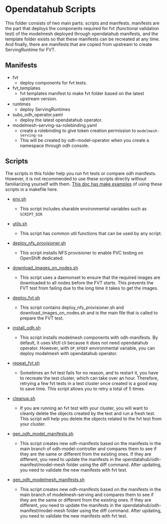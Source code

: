 # Opendatahub Scripts

This folder consists of two main parts: scripts and manifests.
manifests are the part that deploys the components required for fvt (functional validation test) of the modelmesh deployed through opendatahub manifests, and the template folder exists so that these manifests can be recreated at any time. And finally, there are manifests that are copied from upstream to create ServingRuntime for FVT.

## Manifests

- fvt
  - deploy components for fvt tests.
- fvt_templates
  - fvt templates manifest to make fvt folder based on the latest upstream version.
- runtimes
  - deploy ServingRuntimes
- subs_odh_operator.yaml
  - deploy the latest opendatahub operator.
- modelmesh-serving-sa-rolebinding.yaml
  - create a rolebinding to give token creation permission to `modelmesh-serving-sa`
  - This will be created by odh-model-operator when you create a namespace through odh console.

## Scripts

The scripts in this folder help you run fvt tests or compare odh manifests. However, it is not recommended to use these scripts directly without familiarizing yourself with them. [This doc has make examples](../docs/makefile-cheatsheet.md) of using these scripts in a makefile here.

- [env.sh](./env.sh)

  - This script includes sharable environmental variables such as `SCRIPT_DIR`

- [utils.sh](./utils.sh)

  - This script has common util functions that can be used by any script.

- [deploy_nfs_provisioner.sh](./deploy_nfs_provisioner.sh)

  - This script installs NFS provisioner to enable PVC testing on OpenShift dedicated.

- [download_images_on_nodes.sh](./download_images_on_nodes.sh)

  - This script uses a daemonset to ensure that the required images are downloaded to all nodes before the FVT starts. This prevents the FVT test from failing due to the long time it takes to get the images.

- [deploy_fvt.sh](./deploy_fvt.sh)

  - This script contains deploy_nfs_provisioner.sh and download_images_on_nodes.sh and is the main file that is called to prepare the FVT test.

- [install_odh.sh](./install_odh.sh)

  - This script installs modelmesh components with odh-manifests. By default, it uses kfctl cli because it does not need opendatahub operator. However, with `OP_KFDEF` environmental variable, you can deploy modelmesh with opendatahub operator.

- [repeat_fvt.sh](./repeat_fvt.sh)
  - Sometimes an fvt test fails for no reason, and to restart it, you have to recreate the test cluster, which can take over an hour. Therefore, retrying a few fvt tests in a test cluster once created is a good way to save time. This script allows you to retry a total of 5 times.
- [cleanup.sh](./cleanup.sh)
  - If you are running an fvt test with your cluster, you will want to cleanly delete the objects created by the test and run a fresh test. This script will help you delete the objects related to the fvt test from your cluster.
- [gen_odh_model_manifests.sh](./gen_odh_model_manifests.sh)
  - This script creates new odh-manifests based on the manifests in the main branch of odh-model-controller and compares them to see if they are the same or different from the existing ones. If they are different, you need to update the manifests in the opendatahub/odh-manifest/model-mesh folder using the diff command. After updating, you need to validate the new manifests with fvt test.
- [gen_odh_modelmesh_manifests.sh](./gen_odh_modelmesh_manifests.sh)
  - This script creates new odh-manifests based on the manifests in the main branch of modelmesh-serving and compares them to see if they are the same or different from the existing ones. If they are different, you need to update the manifests in the opendatahub/odh-manifest/model-mesh folder using the diff command. After updating, you need to validate the new manifests with fvt test.
